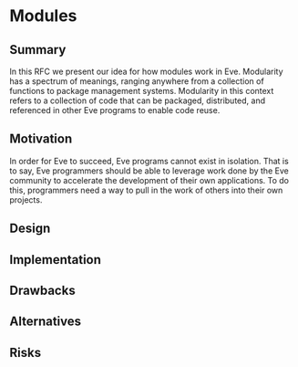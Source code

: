 # Modules

## Summary

In this RFC we present our idea for how modules work in Eve. Modularity has a spectrum of meanings, ranging anywhere from a collection of functions to package management systems. Modularity in this context refers to a collection of code that can be packaged, distributed, and referenced in other Eve programs to enable code reuse.

## Motivation

In order for Eve to succeed, Eve programs cannot exist in isolation. That is to say, Eve programmers should be able to leverage work done by the Eve community to accelerate the development of their own applications. To do this, programmers need a way to pull in the work of others into their own projects.

## Design

## Implementation

## Drawbacks

## Alternatives

## Risks